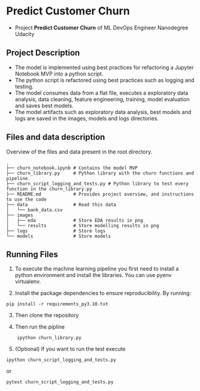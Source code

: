 # Predict Customer Churn

- Project **Predict Customer Churn** of ML DevOps Engineer Nanodegree Udacity
## Project Description

- The model is implemented using best practices for refactoring a Jupyter Notebook MVP into a python script. 
- The python script is refactored using best practices such as logging and testing.
- The model consumes data from a flat file, executes a exploratory data analysis, data cleaning, feature engineering, training, model evaluation and saves best models.
- The model artifacts such as exploratory data analysis, best models and logs are saved in the images, models and logs directories.

## Files and data description
Overview of the files and data present in the root directory. 

```
.
├── churn_notebook.ipynb # Contains the model MVP
├── churn_library.py     # Python library with the churn functions and pipeline.
├── churn_script_logging_and_tests.py # Python library to test every function in the churn_library.py
├── README.md            # Provides project overview, and instructions to use the code
├── data                 # Read this data
│   └── bank_data.csv
├── images               
│   ├── eda              # Store EDA results in png
│   └── results          # Store modelling results in png
├── logs                 # Store logs
└── models               # Store models
```

## Running Files

1. To execute the machine learning pipeline you first need to install a python environment and install the libraries.
You can use pyenv virtualenv. 

2. Install the package dependencies to ensure reproducibility. By running:
```
pip install -r requirements_py3.10.txt
```
3. Then clone the repository

4. Then run the pipline
```
    ipython churn_library.py
```
5. (Optional) If you want to run the test execute
```
ipython churn_script_logging_and_tests.py
```
or
```
pytest churn_script_logging_and_tests.py
```


